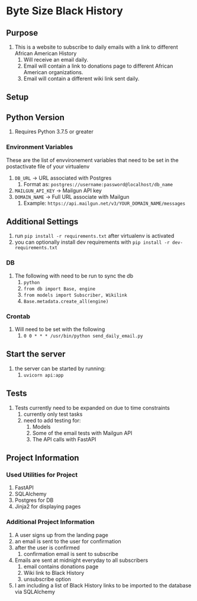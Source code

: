 # Byte Size Black History

## Purpose

1. This is a website to subscribe to daily emails with a link to different African American History
   1. Will receive an email daily.
   2. Email will contain a link to donations page to different African American organizations.
   3. Email will contain a different wiki link sent daily.

## Setup

## Python Version

1. Requires Python 3.7.5 or greater

### Environment Variables

These are the list of envvironement variables that need to be set in the postactivate file of your virtualenv

1. `DB_URL` ->  URL associated with Postgres
   1. Format as: `postgres://username:password@localhost/db_name`
2. `MAILGUN_API_KEY` -> Mailgun API key
3. `DOMAIN_NAME` -> Full URL associate with Mailgun
   1. Example: `https://api.mailgun.net/v3/YOUR_DOMAIN_NAME/messages`

## Additional Settings

1. run `pip install -r requirements.txt` after virtualenv is activated
2. you can optionally install dev requirements with `pip install -r dev-requirements.txt`

### DB

1. The following with need to be run to sync the db
   1. `python`
   2. `from db import Base, engine`
   3. `from models import Subscriber, Wikilink`
   4. `Base.metadata.create_all(engine)`

### Crontab

1. Will need to be set with the following
   1. `0 0 * * * /usr/bin/python send_daily_email.py`

## Start the server

1. the server can be started by running:
   1. `uvicorn api:app`

## Tests

1. Tests currently need to be expanded on due to time constraints
   1. currently only test tasks
   2. need to add testing for:
      1. Models
      2. Some of the email tests with Mailgun API
      3. The API calls with FastAPI

## Project Information

### Used Utilities for Project

1. FastAPI
2. SQLAlchemy
3. Postgres for DB
4. Jinja2 for displaying pages

### Additional Project Information

1. A user signs up from the landing page
2. an email is sent to the user for confirmation
3. after the user is confirmed
   1. confirmation email is sent to subscribe
4. Emails are sent at midnight everyday to all subscribers
   1. email contains donations page
   2. Wiki link to Black History
   3. unsubscribe option
5. I am including a list of Black History links to be imported to the database via SQLAlchemy
